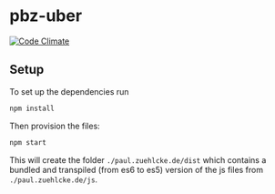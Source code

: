 # pbz-uber
[![Code Climate](https://codeclimate.com/github/Trikolon/pbz-uber/badges/gpa.svg)](https://codeclimate.com/github/Trikolon/pbz-uber)

## Setup
To set up the dependencies run
``` bash
npm install
```

Then provision the files:
``` bash
npm start
```
This will create the folder ```./paul.zuehlcke.de/dist``` which contains
 a bundled and transpiled (from es6 to es5) version of the js files from ```./paul.zuehlcke.de/js```.